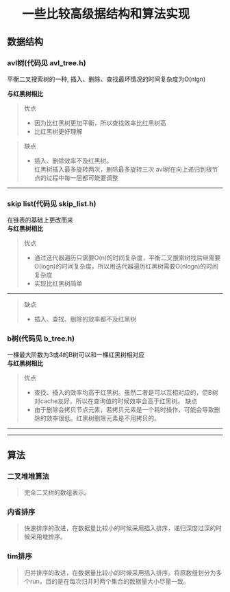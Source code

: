 # &emsp; 一些比较高级据结构和算法实现  
## 数据结构
### avl树(代码见 avl_tree.h)
平衡二叉搜索树的一种, 插入、删除、查找最坏情况的时间复杂度为O(nlgn)  

**与红黑树相比** 
> 优点 
> *  因为比红黑树更加平衡，所以查找效率比红黑树高
> * 比红黑树更好理解  

> 缺点
> * 插入、删除效率不及红黑树。  
>   红黑树插入最多旋转两次，删除最多旋转三次
>   avl树在向上递归到根节点的过程中每一层都可能要调整

-----------------------
### skip list(代码见 skip_list.h)  
在链表的基础上更改而来  
**与红黑树相比**
> 优点
> * 通过迭代器遍历只需要O(n)的时间复杂度，平衡二叉搜索树找后继需要O(logn)的时间复杂度，所以用迭代器遍历红黑树需要O(nlogn)的时间复杂度
> * 实现比红黑树简单
------------------
> 缺点
> * 插入、查找、删除的效率都不及红黑树

### b树(代码见 b_tree.h)
一棵最大阶数为3或4的B树可以和一棵红黑树相对应  
**与红黑树相比**
> 优点
> * 查找、插入的效率均高于红黑树。虽然二者是可以互相对应的，但B树对cache友好，所以在查询值的时候效率会高于红黑树。
> 缺点
> * 由于删除会拷贝节点元素，若拷贝元素是一个耗时操作，可能会导致删除的效率很低。红黑树删除元素是不用拷贝的。  
--------------------------
--------------------------
## 算法  
### 二叉堆堆算法  
> 完全二叉树的数组表示。
### 内省排序  
> 快速排序的改进，在数据量比较小的时候采用插入排序，递归深度过深的时候采用堆排序。
### tim排序
> 归并排序的改进，在数据量比较小的时候采用插入排序。将原数组划分为多个run，目的是在每次归并时两个集合的数据量大小尽量一致。